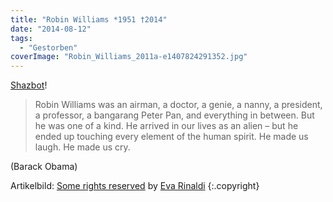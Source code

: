 ```yaml
---
title: "Robin Williams *1951 †2014"
date: "2014-08-12"
tags:
  - "Gestorben"
coverImage: "Robin_Williams_2011a-e1407824291352.jpg"
---
```


[Shazbot](http://en.wikipedia.org/wiki/Shazbot)!

> Robin Williams was an airman, a doctor, a genie, a nanny, a president, a professor, a bangarang Peter Pan, and everything in between. But he was one of a kind. He arrived in our lives as an alien – but he ended up touching every element of the human spirit. He made us laugh. He made us cry.

(Barack Obama)

Artikelbild:  [Some rights reserved](http://creativecommons.org/licenses/by-sa/2.0/deed.de) by [Eva Rinaldi](http://www.flickr.com/people/58820009@N05)  {:.copyright}
